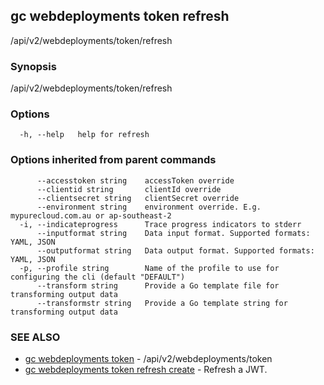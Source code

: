 ## gc webdeployments token refresh

/api/v2/webdeployments/token/refresh

### Synopsis

/api/v2/webdeployments/token/refresh

### Options

```
  -h, --help   help for refresh
```

### Options inherited from parent commands

```
      --accesstoken string    accessToken override
      --clientid string       clientId override
      --clientsecret string   clientSecret override
      --environment string    environment override. E.g. mypurecloud.com.au or ap-southeast-2
  -i, --indicateprogress      Trace progress indicators to stderr
      --inputformat string    Data input format. Supported formats: YAML, JSON
      --outputformat string   Data output format. Supported formats: YAML, JSON
  -p, --profile string        Name of the profile to use for configuring the cli (default "DEFAULT")
      --transform string      Provide a Go template file for transforming output data
      --transformstr string   Provide a Go template string for transforming output data
```

### SEE ALSO

* [gc webdeployments token](gc_webdeployments_token.html)	 - /api/v2/webdeployments/token
* [gc webdeployments token refresh create](gc_webdeployments_token_refresh_create.html)	 - Refresh a JWT.


